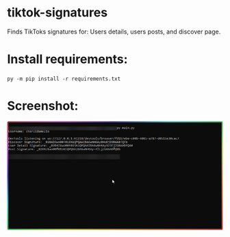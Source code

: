 # tiktok-signatures
Finds TikToks signatures for: Users details, users posts, and discover page.

# Install requirements:
`py -m pip install -r requirements.txt`

# Screenshot:
![Screenshot](screenshot.png)
